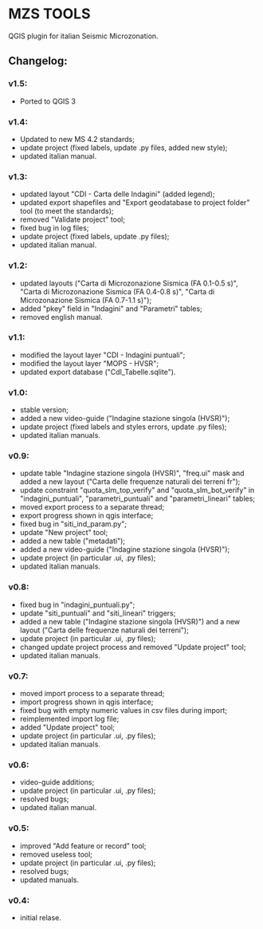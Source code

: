 # MZS TOOLS

QGIS plugin for italian Seismic Microzonation.

## Changelog:

### v1.5:
- Ported to QGIS 3

### v1.4:	
-  Updated to new MS 4.2 standards;
-  update project (fixed labels, update .py files, added new style); 
-  updated italian manual.

### v1.3:		
-  updated layout "CDI - Carta delle Indagini" (added legend);
-  updated export shapefiles and "Export geodatabase to project folder" tool (to meet the standards);
-  removed "Validate project" tool;
-  fixed bug in log files;
-  update project (fixed labels, update .py files);
-  updated italian manual.

### v1.2:
-  updated layouts ("Carta di Microzonazione Sismica (FA 0.1-0.5 s)", "Carta di Microzonazione Sismica (FA 0.4-0.8 s)", "Carta di Microzonazione Sismica (FA 0.7-1.1 s)");
-  added "pkey" field in "Indagini" and "Parametri" tables;
-  removed english manual.	

### v1.1:		
-  modified the layout layer "CDI - Indagini puntuali";
-  modified the layout layer "MOPS - HVSR";
-  updated export database ("CdI_Tabelle.sqlite").

### v1.0:
-  stable version;
-  added a new video-guide ("Indagine stazione singola (HVSR)");
-  update project (fixed labels and styles errors, update .py files);
-  updated italian manuals.

### v0.9:		
-  update table "Indagine stazione singola (HVSR)", "freq.ui" mask and added a new layout ("Carta delle frequenze naturali dei terreni fr");
-  update constraint "quota_slm_top_verify" and "quota_slm_bot_verify" in "indagini_puntuali", "parametri_puntuali" and "parametri_lineari" tables;	
-  moved export process to a separate thread;
-  export progress shown in qgis interface;				
-  fixed bug in "siti_ind_param.py";
-  update "New project" tool;
-  added a new table ("metadati");
-  added a new video-guide ("Indagine stazione singola (HVSR)");
-  update project (in particular .ui, .py files);
-  updated italian manuals.

### v0.8:		
-  fixed bug in "indagini_puntuali.py";
-  update "siti_puntuali" and "siti_lineari" triggers;
-  added a new table ("Indagine stazione singola (HVSR)") and a new layout ("Carta delle frequenze naturali dei terreni");
-  update project (in particular .ui, .py files);
-  changed update project process and removed "Update project" tool;
-  updated italian manuals.
		
### v0.7:
-  moved import process to a separate thread;
-  import progress shown in qgis interface;
-  fixed bug with empty numeric values in csv files during import;
-  reimplemented import log file;
-  added "Update project" tool;
-  update project (in particular .ui, .py files);
-  updated italian manuals.
		
### v0.6:
-  video-guide additions;
-  update project (in particular .ui, .py files);
-  resolved bugs;
-  updated italian manual.
		
### v0.5:
-  improved "Add feature or record" tool;
-  removed useless tool;
-  update project (in particular .ui, .py files);
-  resolved bugs;
-  updated manuals.
		
### v0.4:
-  initial relase.
